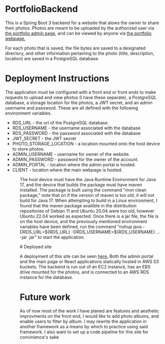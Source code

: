 # PortfolioBackend
 <p>This is a Spring Boot 3 backend for a website that alows the owner to share their photos. Photos are meant to be uploaded by the authorized user 
   via <a href="https://github.com/RyanReedKnight/portfolio-admin">the portfolio admin page</a>, and can be viewed by anyone
   via <a href="https://github.com/RyanReedKnight/Portfolio">the portfolio webpage.</a></p>
  
 <p> For each photo that is saved, the file bytes are saved to a designated directory, and other information pertaining to the photo (title, description, location) are saved in a PostgreSQL database.<p>

# Deployment Instructions
 <p> The application must be configured with a front end or front ends to make requests to upload and view photos (I have these separate), a PostgreSQL database, a storage location for the photos, a JWT secret, and an admin username and password. These are all defined with the following environment variables.</p>  
  <ul>
    <li> RDS_URL - the url of the PostgreSQL database.</li>
    <li> RDS_USERNAME - the username associated with the database </li>
    <li> RDS_PASSWORD - the password associated with the database </li>
    <li> JWT_SECRET - the JWT secret </li>
    <li> PHOTO_STORAGE_LOCATION - a location mounted onto the host device to store photos. </li>
    <li> ADMIN_USERNAME - username for owner of the website. </li>
    <li> ADMIN_PASSWORD - password for the owner of the account. </li>
    <li> ADMIN_PORTAL - location where the admin portal is hosted. </li>
    <li> CLIENT - location where the main webpage is hosted. </li>
  <ul>
<p>  The host device must have the Java Runtime Environment for Java 17, and the device that builds the package must have maven installed.
The package is built using the command "mvn clean package," note that on if the version of maven is too old, it will not build for Java 17. 
When attempting to build in a Linux environment, I found that the maven package availible in the distribution repositories 
of Debian 11 and Ubuntu 20.04 were too old, however Ubuntu 22.04 worked as expected. 
   Once there is a jar file, the file is on the host device, and the previously mentioned environment variables have been defined, 
run the command "nohup java -DRDS_URL=${RDS_URL} -DRDS_USERNAME=${RDS_USERNAME} ... -jar <package name>.jar" to start the application.
 </p>
# Deployed site
 <p>   A deployment of this site can be seen <a href="http://photos-and-such.s3-website-us-west-2.amazonaws.com/">here.</a>
Both the admin portal and the main page or React applications statically hosted in AWS S3 buckets. The backend is run out of an EC2 instance, 
has an EBS drive mounted for the photos, and is connected to an AWS RDS instance for the database.</p>
 
# Future work
 <p> As of now most of the work I have planed are features and aesthetic improvments on the front end, I would like to add photo albums, 
and enable users to filter by album. I may rewrite the application in another framework as a means by which to practice using said framework. 
I also want to set up a code pipeline for this site for convinience's sake</p>
